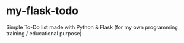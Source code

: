 # my-flask-todo
Simple To-Do list made with Python &amp; Flask (for my own programming training / educational purpose)
